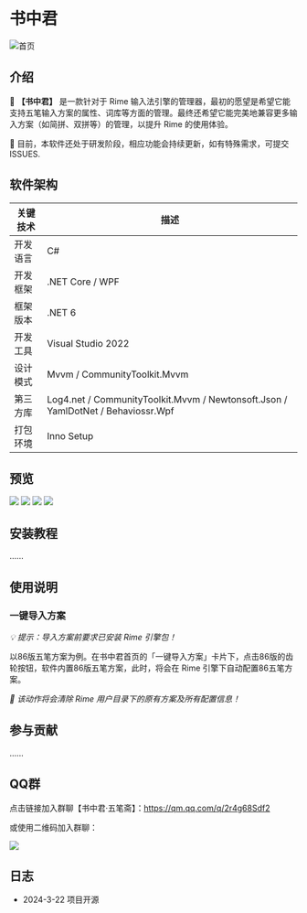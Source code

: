 # 书中君

![首页](Images/wm_1.png)

## 介绍

🎯 **【书中君】** 是一款针对于 Rime 输入法引擎的管理器，最初的愿望是希望它能支持五笔输入方案的属性、词库等方面的管理。最终还希望它能完美地兼容更多输入方案（如简拼、双拼等）的管理，以提升 Rime 的使用体验。

📢 目前，本软件还处于研发阶段，相应功能会持续更新，如有特殊需求，可提交 ISSUES.

## 软件架构

|  关键技术   | 描述  |
|  ----  | ----  |
| 开发语言  | C# |
| 开发框架  | .NET Core / WPF |
| 框架版本  | .NET 6 |
| 开发工具  | Visual Studio 2022 |
| 设计模式  | Mvvm / CommunityToolkit.Mvvm |
| 第三方库  | Log4.net / CommunityToolkit.Mvvm / Newtonsoft.Json / YamlDotNet / Behaviossr.Wpf |
| 打包环境  | Inno Setup |

## 预览

![](Images/wm_2.png)
![](Images/wm_5.png)
![](Images/wm_6.png)
![](Images/wm_7.png)

## 安装教程

......

## 使用说明

### 一键导入方案

*💡 提示：导入方案前要求已安装 Rime 引擎包！*

以86版五笔方案为例。在书中君首页的「一键导入方案」卡片下，点击86版的齿轮按钮，软件内置86版五笔方案，此时，将会在 Rime 引擎下自动配置86五笔方案。

*📢 该动作将会清除 Rime 用户目录下的原有方案及所有配置信息！*

## 参与贡献

......

## QQ群

点击链接加入群聊【书中君·五笔斋】：https://qm.qq.com/q/2r4g68Sdf2

或使用二维码加入群聊：

![](Images/QQ.jpg)

## 日志

- 2024-3-22 项目开源